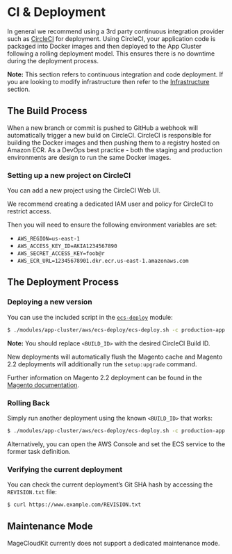 # CI & Deployment

In general we recommend using a 3rd party continuous integration provider such as [CircleCI][1] for deployment. Using CircleCI,
your application code is packaged into Docker images and then deployed to the App Cluster following a rolling deployment
model. This ensures there is no downtime during the deployment process.

**Note:** This section refers to continuous integration and code deployment. If you are looking to modify infrastructure then
refer to the [Infrastructure](instructure.md) section.

## The Build Process

When a new branch or commit is pushed to GitHub a webhook will automatically trigger a new build on CircleCI. CircleCI is
responsible for building the Docker images and then pushing them to a registry hosted on Amazon ECR. As a DevOps best
practice - both the staging and production environments are design to run the same Docker images.

### Setting up a new project on CircleCI

You can add a new project using the CircleCI Web UI.

We recommend creating a dedicated IAM user and policy for CircleCI to restrict access.

Then you will need to ensure the following environment variables are set:

* `AWS_REGION=us-east-1`
* `AWS_ACCESS_KEY_ID=AKIA1234567890`
* `AWS_SECRET_ACCESS_KEY=foob@r`
* `AWS_ECR_URL=12345678901.dkr.ecr.us-east-1.amazonaws.com`

## The Deployment Process

### Deploying a new version

You can use the included script in the [`ecs-deploy`](../../modules/app-cluster/aws/ecs-deploy/README.md) module:

```bash
$ ./modules/app-cluster/aws/ecs-deploy/ecs-deploy.sh -c production-app -n web-service -to <BUILD_ID> -i ignore -t 360
```

**Note:** You should replace `<BUILD_ID>` with the desired CircleCI Build ID.

New deployments will automatically flush the Magento cache and Magento 2.2 deployments will additionally run the
`setup:upgrade` command.

Further information on Magento 2.2 deployment can be found in the [Magento documentation][2].

### Rolling Back

Simply run another deployment using the known `<BUILD_ID>` that works:

```bash
$ ./modules/app-cluster/aws/ecs-deploy/ecs-deploy.sh -c production-app -n web-service -to <BUILD_ID> -i ignore -t 360
```

Alternatively, you can open the AWS Console and set the ECS service to the former task definition.

### Verifying the current deployment

You can check the current deployment’s Git SHA hash by accessing the
`REVISION.txt` file:

```bash
$ curl https://www.example.com/REVISION.txt
```

## Maintenance Mode

MageCloudKit currently does not support a dedicated maintenance mode.

[1]: https://circleci.com/
[2]: http://devdocs.magento.com/guides/v2.2/config-guide/deployment/
